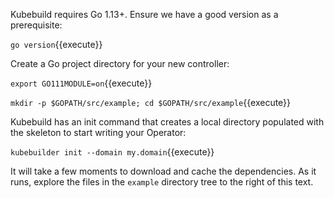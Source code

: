 Kubebuild requires Go 1.13+. Ensure we have a good version as a prerequisite:

`go version`{{execute}}

Create a Go project directory for your new controller:

`export GO111MODULE=on`{{execute}}

`mkdir -p $GOPATH/src/example; cd $GOPATH/src/example`{{execute}}

Kubebuild has an init command that creates a local directory populated with the skeleton to start writing your Operator:

`kubebuilder init --domain my.domain`{{execute}}

It will take a few moments to download and cache the dependencies. As it runs, explore the files in the `example` directory tree to the right of this text.
